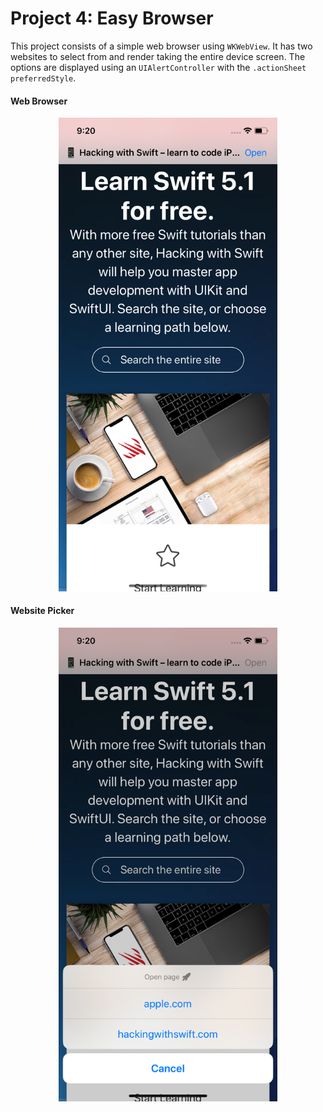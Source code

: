 # Project 4: Easy Browser
This project consists of a simple web browser using `WKWebView`. It has two websites to select from and render taking the entire device screen.
The options are displayed using an `UIAlertController` with the `.actionSheet` `preferredStyle`.

#### Web Browser
<p align="center">
  <img width="350" src="https://github.com/jcbages/100DaysOfSwift/blob/master/Project4/screenshots/screenshot1.png">
</p>

#### Website Picker
<p align="center">
  <img width="350" src="https://github.com/jcbages/100DaysOfSwift/blob/master/Project4/screenshots/screenshot2.png">
</p>
